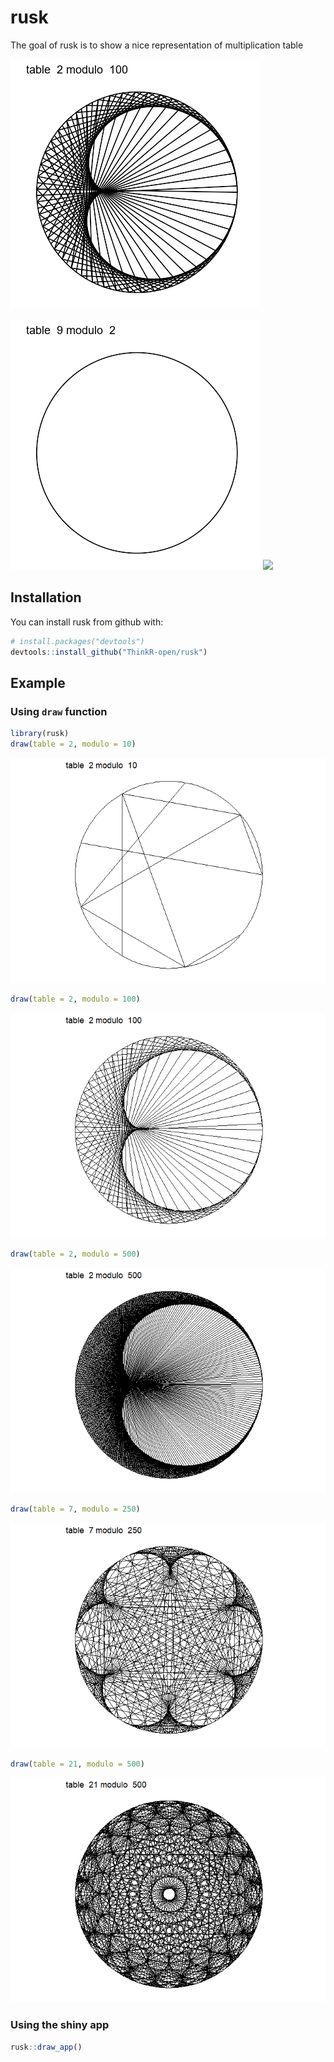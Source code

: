 
<!-- README.md is generated from README.Rmd. Please edit that file -->
rusk
====

The goal of rusk is to show a nice representation of multiplication table

<img src="inst/preview_100.gif" width="400px" />

<img src="inst/preview_t9.gif" width="400px" /> <img src="inst/preview_t21.gif" width="400px" />

Installation
------------

You can install rusk from github with:

``` r
# install.packages("devtools")
devtools::install_github("ThinkR-open/rusk")
```

Example
-------

### Using `draw` function

``` r
library(rusk)
draw(table = 2, modulo = 10)
```

![](README-example-1.png)

``` r
draw(table = 2, modulo = 100)
```

![](README-example-2.png)

``` r
draw(table = 2, modulo = 500)
```

![](README-example-3.png)

``` r
draw(table = 7, modulo = 250)
```

![](README-example-4.png)

``` r
draw(table = 21, modulo = 500)
```

![](README-example-5.png)

### Using the shiny app

``` r
rusk::draw_app()
```
